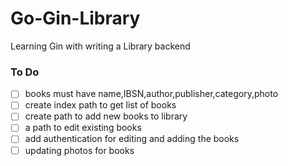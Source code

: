 # Go-Gin-Library
Learning Gin with writing a Library backend

### To Do
- [ ] books must have name,IBSN,author,publisher,category,photo
- [ ] create index path to get list of books
- [ ] create path to add new books to library
- [ ] a path to edit existing books
- [ ] add authentication for editing and adding the books
- [ ] updating photos for books
